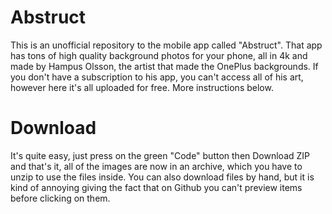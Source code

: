 # Abstruct
This is an unofficial repository to the mobile app called "Abstruct". That app has tons of high quality background photos for your phone, all in 4k and made by Hampus Olsson, the artist that made the OnePlus backgrounds. If you don't have a subscription to his app, you can't access all of his art, however here it's all uploaded for free. More instructions below.

# Download
It's quite easy, just press on the green "Code" button then Download ZIP and that's it, all of the images are now in an archive, which you have to unzip to use the files inside.
You can also download files by hand, but it is kind of annoying giving the fact that on Github you can't preview items before clicking on them.
